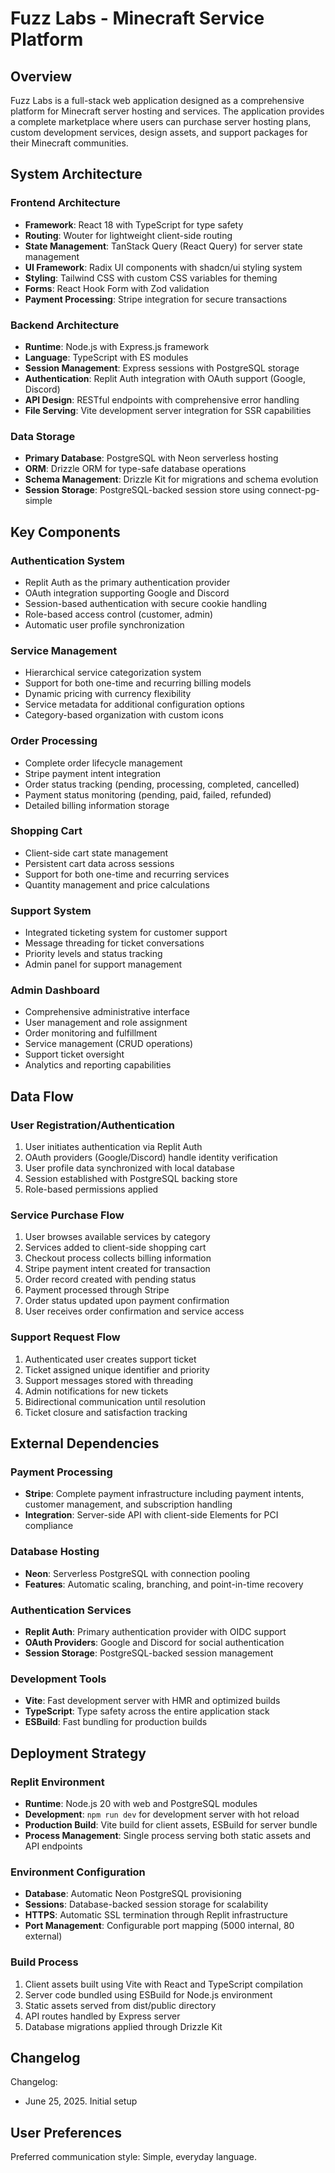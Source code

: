# Fuzz Labs - Minecraft Service Platform

## Overview

Fuzz Labs is a full-stack web application designed as a comprehensive platform for Minecraft server hosting and services. The application provides a complete marketplace where users can purchase server hosting plans, custom development services, design assets, and support packages for their Minecraft communities.

## System Architecture

### Frontend Architecture
- **Framework**: React 18 with TypeScript for type safety
- **Routing**: Wouter for lightweight client-side routing
- **State Management**: TanStack Query (React Query) for server state management
- **UI Framework**: Radix UI components with shadcn/ui styling system
- **Styling**: Tailwind CSS with custom CSS variables for theming
- **Forms**: React Hook Form with Zod validation
- **Payment Processing**: Stripe integration for secure transactions

### Backend Architecture
- **Runtime**: Node.js with Express.js framework
- **Language**: TypeScript with ES modules
- **Session Management**: Express sessions with PostgreSQL storage
- **Authentication**: Replit Auth integration with OAuth support (Google, Discord)
- **API Design**: RESTful endpoints with comprehensive error handling
- **File Serving**: Vite development server integration for SSR capabilities

### Data Storage
- **Primary Database**: PostgreSQL with Neon serverless hosting
- **ORM**: Drizzle ORM for type-safe database operations
- **Schema Management**: Drizzle Kit for migrations and schema evolution
- **Session Storage**: PostgreSQL-backed session store using connect-pg-simple

## Key Components

### Authentication System
- Replit Auth as the primary authentication provider
- OAuth integration supporting Google and Discord
- Session-based authentication with secure cookie handling
- Role-based access control (customer, admin)
- Automatic user profile synchronization

### Service Management
- Hierarchical service categorization system
- Support for both one-time and recurring billing models
- Dynamic pricing with currency flexibility
- Service metadata for additional configuration options
- Category-based organization with custom icons

### Order Processing
- Complete order lifecycle management
- Stripe payment intent integration
- Order status tracking (pending, processing, completed, cancelled)
- Payment status monitoring (pending, paid, failed, refunded)
- Detailed billing information storage

### Shopping Cart
- Client-side cart state management
- Persistent cart data across sessions
- Support for both one-time and recurring services
- Quantity management and price calculations

### Support System
- Integrated ticketing system for customer support
- Message threading for ticket conversations
- Priority levels and status tracking
- Admin panel for support management

### Admin Dashboard
- Comprehensive administrative interface
- User management and role assignment
- Order monitoring and fulfillment
- Service management (CRUD operations)
- Support ticket oversight
- Analytics and reporting capabilities

## Data Flow

### User Registration/Authentication
1. User initiates authentication via Replit Auth
2. OAuth providers (Google/Discord) handle identity verification
3. User profile data synchronized with local database
4. Session established with PostgreSQL backing store
5. Role-based permissions applied

### Service Purchase Flow
1. User browses available services by category
2. Services added to client-side shopping cart
3. Checkout process collects billing information
4. Stripe payment intent created for transaction
5. Order record created with pending status
6. Payment processed through Stripe
7. Order status updated upon payment confirmation
8. User receives order confirmation and service access

### Support Request Flow
1. Authenticated user creates support ticket
2. Ticket assigned unique identifier and priority
3. Support messages stored with threading
4. Admin notifications for new tickets
5. Bidirectional communication until resolution
6. Ticket closure and satisfaction tracking

## External Dependencies

### Payment Processing
- **Stripe**: Complete payment infrastructure including payment intents, customer management, and subscription handling
- **Integration**: Server-side API with client-side Elements for PCI compliance

### Database Hosting
- **Neon**: Serverless PostgreSQL with connection pooling
- **Features**: Automatic scaling, branching, and point-in-time recovery

### Authentication Services
- **Replit Auth**: Primary authentication provider with OIDC support
- **OAuth Providers**: Google and Discord for social authentication
- **Session Storage**: PostgreSQL-backed session management

### Development Tools
- **Vite**: Fast development server with HMR and optimized builds
- **TypeScript**: Type safety across the entire application stack
- **ESBuild**: Fast bundling for production builds

## Deployment Strategy

### Replit Environment
- **Runtime**: Node.js 20 with web and PostgreSQL modules
- **Development**: `npm run dev` for development server with hot reload
- **Production Build**: Vite build for client assets, ESBuild for server bundle
- **Process Management**: Single process serving both static assets and API endpoints

### Environment Configuration
- **Database**: Automatic Neon PostgreSQL provisioning
- **Sessions**: Database-backed session storage for scalability
- **HTTPS**: Automatic SSL termination through Replit infrastructure
- **Port Management**: Configurable port mapping (5000 internal, 80 external)

### Build Process
1. Client assets built using Vite with React and TypeScript compilation
2. Server code bundled using ESBuild for Node.js environment
3. Static assets served from dist/public directory
4. API routes handled by Express server
5. Database migrations applied through Drizzle Kit

## Changelog

Changelog:
- June 25, 2025. Initial setup

## User Preferences

Preferred communication style: Simple, everyday language.
